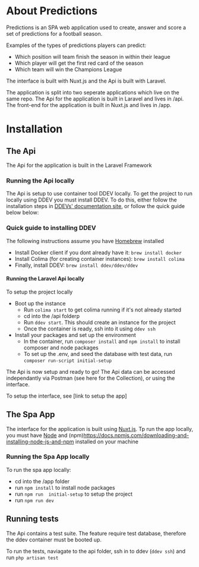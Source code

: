 # About Predictions
 Predictions is an SPA web application used to create, answer and score a set of predictions for a football season.

Examples of the types of predictions players can predict:
 - Which position will team finish the season in within their league
 - Which player will get the first red card of the season
 - Which team will win the Champions League

 The interface is built with Nuxt.js and the Api is built with Laravel.


 The application is split into two seperate applications which live on the same repo.
 The Api for the application is built in Laravel and lives in /api.
 The front-end for the application is built in Nuxt.js and lives in /app.


# Installation
##  The Api

The Api for the application is built in the Laravel Framework

### Running the Api locally

The Api is setup to use container tool DDEV locally.
To get the project to run locally using DDEV you must install DDEV. To do this, either follow the installation steps in [DDEVs' documentation site](https://ddev.readthedocs.io/en/stable/users/install/ddev-installation/), or follow the quick guide below below:

 ### Quick guide to installing DDEV
 The following instructions assume you have [Homebrew](https://brew.sh/) installed
  - Install Docker client if you dont already have it: `brew install docker`
  - Install Colima (for creating container instances): `brew install colima`
  - Finally, install DDEV: `brew install ddev/ddev/ddev`

#### Running the Laravel Api  locally
To setup the project locally
 - Boot up the instance
   - Run `colima start` to get colima running if it's not already started
   -  cd into the /api folderp
   -  Run `ddev start`. This should create an instance for the project
   -  Once the container is ready, ssh into it using `ddev ssh`
- Install your packages and set up the environment
   - In the container, run `composer install` and `npm install` to install composer and node packages
   - To set up the .env, and seed the database with test data, run `composer run-script initial-setup`

The Api is now setup and ready to go!
The Api data can be accessed independantly via Postman (see here for the Collection),
or using the interface.

To setup the interface, see [link to setup the app]

##  The Spa App

The interface for the application is built using [Nuxt.js](https://nuxtjs.org/).
Tp run the app locally, you must have [Node](https://nodejs.org/en/download) and (npm)https://docs.npmjs.com/downloading-and-installing-node-js-and-npm installed on your machine


###  Running the Spa App locally
To run the spa app locally:
 - cd into the /app folder
 - run `npm install` to install node packages
 - run `npm run  initial-setup` to setup the project
 - run `npm run dev`

## Running  tests

The Api contains a test suite. The feature require test database, therefore the ddev container must be booted up.

To run the tests, naviagate to the api folder, ssh in to ddev (`ddev ssh`) and run `php artisan test`
